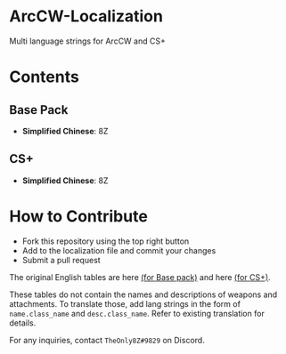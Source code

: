 # ArcCW-Localization
Multi language strings for ArcCW and CS+

# Contents

## Base Pack

- **Simplified Chinese**: 8Z

## CS+

- **Simplified Chinese**: 8Z

# How to Contribute

- Fork this repository using the top right button
- Add to the localization file and commit your changes
- Submit a pull request

The original English tables are here [(for Base pack)](https://github.com/HaodongMo/ArcCW/blob/master/lua/arccw/shared/sh_localization.lua) and here [(for CS+)](https://github.com/HaodongMo/ArcCW-CS-/blob/master/lua/arccw/shared/sh_csp_localization.lua).

These tables do not contain the names and descriptions of weapons and attachments. To translate those, add lang strings in the form of `name.class_name` and `desc.class_name`. Refer to existing translation for details.

For any inquiries, contact `TheOnly8Z#9829` on Discord.
